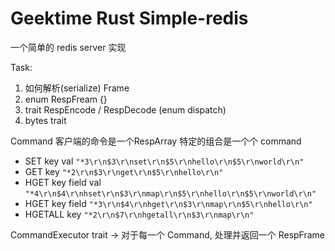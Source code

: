 # Geektime Rust Simple-redis

一个简单的 redis server 实现

Task:
1. 如何解析(serialize) Frame
2. enum RespFream {}
3. trait RespEncode / RespDecode (enum dispatch)
4. bytes trait

Command
客户端的命令是一个RespArray 特定的组合是一个个 command
- SET key val   `"*3\r\n$3\r\nset\r\n$5\r\nhello\r\n$5\r\nworld\r\n"`
- GET key       `"*2\r\n$3\r\nget\r\n$5\r\nhello\r\n"`
- HGET key field val    `"*4\r\n$4\r\nhset\r\n$3\r\nmap\r\n$5\r\nhello\r\n$5\r\nworld\r\n"`
- HGET key field        `"*3\r\n$4\r\nhget\r\n$3\r\nmap\r\n$5\r\nhello\r\n"`
- HGETALL key   `"*2\r\n$7\r\nhgetall\r\n$3\r\nmap\r\n"`

CommandExecutor trait -> 对于每一个 Command, 处理并返回一个 RespFrame
